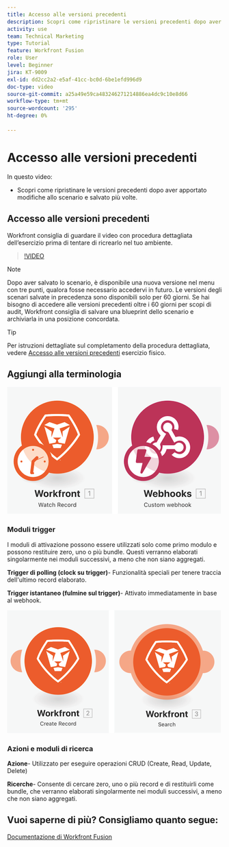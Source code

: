 ```yaml
---
title: Accesso alle versioni precedenti
description: Scopri come ripristinare le versioni precedenti dopo aver apportato modifiche allo scenario e averle salvate in [!DNL Adobe Workfront Fusion].
activity: use
team: Technical Marketing
type: Tutorial
feature: Workfront Fusion
role: User
level: Beginner
jira: KT-9009
exl-id: dd2cc2a2-e5af-41cc-bc0d-6be1efd996d9
doc-type: video
source-git-commit: a25a49e59ca483246271214886ea4dc9c10e8d66
workflow-type: tm+mt
source-wordcount: '295'
ht-degree: 0%

---
```


# Accesso alle versioni precedenti

In questo video:

* Scopri come ripristinare le versioni precedenti dopo aver apportato modifiche allo scenario e salvato più volte.

## Accesso alle versioni precedenti

Workfront consiglia di guardare il video con procedura dettagliata dell’esercizio prima di tentare di ricrearlo nel tuo ambiente.

>[!VIDEO](https://video.tv.adobe.com/v/335268/?quality=12&learn=on)

>[!NOTE]
>
>Dopo aver salvato lo scenario, è disponibile una nuova versione nel menu con tre punti, qualora fosse necessario accedervi in futuro. Le versioni degli scenari salvate in precedenza sono disponibili solo per 60 giorni. Se hai bisogno di accedere alle versioni precedenti oltre i 60 giorni per scopi di audit, Workfront consiglia di salvare una blueprint dello scenario e archiviarla in una posizione concordata.

>[!TIP]
>
>Per istruzioni dettagliate sul completamento della procedura dettagliata, vedere [Accesso alle versioni precedenti](https://experienceleague.adobe.com/docs/workfront-learn/tutorials-workfront/fusion/exercises/access-previous-versions.html?lang=en) esercizio fisico.

## Aggiungi alla terminologia

![Immagine di un record di orologio e di un modulo webhook personalizzato](assets/understand-the-basics-3.png)

### Moduli trigger

I moduli di attivazione possono essere utilizzati solo come primo modulo e possono restituire zero, uno o più bundle. Questi verranno elaborati singolarmente nei moduli successivi, a meno che non siano aggregati.

**Trigger di polling (clock su trigger)**- Funzionalità speciali per tenere traccia dell&#39;ultimo record elaborato.

**Trigger istantaneo (fulmine sul trigger)**- Attivato immediatamente in base al webhook.

![Immagine di un record di creazione e di un modulo di ricerca](assets/understand-the-basics-4.png)

### Azioni e moduli di ricerca

**Azione**- Utilizzato per eseguire operazioni CRUD (Create, Read, Update, Delete)

**Ricerche**- Consente di cercare zero, uno o più record e di restituirli come bundle, che verranno elaborati singolarmente nei moduli successivi, a meno che non siano aggregati.

## Vuoi saperne di più? Consigliamo quanto segue:

[Documentazione di Workfront Fusion](https://experienceleague.adobe.com/docs/workfront/using/adobe-workfront-fusion/workfront-fusion-2.html?lang=en)
